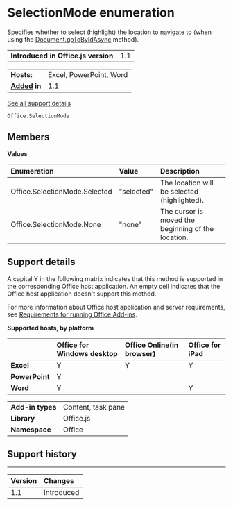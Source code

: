 
# SelectionMode enumeration
Specifies whether to select (highlight) the location to navigate to (when using the [Document.goToByIdAsync](../reference/shared/document/gotobyidasync-method.md) method).

|||
|:-----|:-----|
|**Introduced in Office.js version**|1.1|

|||
|:-----|:-----|
|**Hosts:**|Excel, PowerPoint, Word|
|**[Added](#bk_history) in**|1.1|

[See all support details](#bk_support)


```
Office.SelectionMode
```


## Members


**Values**


|**Enumeration**|**Value**|**Description**|
|:-----|:-----|:-----|
|Office.SelectionMode.Selected|"selected"|The location will be selected (highlighted).|
|Office.SelectionMode.None|"none"|The cursor is moved the beginning of the location.|

## Support details
<a name="bk_support"> </a>

A capital Y in the following matrix indicates that this method is supported in the corresponding Office host application. An empty cell indicates that the Office host application doesn't support this method.

For more information about Office host application and server requirements, see [Requirements for running Office Add-ins](http://msdn.microsoft.com/library/67340567-bb9a-498c-96d3-3f52f28c16bc%28Office.15%29.aspx).


**Supported hosts, by platform**


||**Office for Windows desktop**|**Office Online(in browser)**|**Office for iPad**|
|:-----|:-----|:-----|:-----|
|**Excel**|Y|Y|Y|
|**PowerPoint**|Y|||
|**Word**|Y||Y|

|||
|:-----|:-----|
|**Add-in types**|Content, task pane|
|**Library**|Office.js|
|**Namespace**|Office|

## Support history
<a name="bk_history"> </a>


****


|**Version**|**Changes**|
|:-----|:-----|
|1.1|Introduced|
